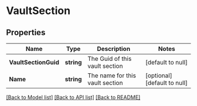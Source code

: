 # VaultSection

## Properties
Name | Type | Description | Notes
------------ | ------------- | ------------- | -------------
**VaultSectionGuid** | **string** | The Guid of this vault section | [default to null]
**Name** | **string** | The name for this vault section | [optional] [default to null]

[[Back to Model list]](../README.md#documentation-for-models) [[Back to API list]](../README.md#documentation-for-api-endpoints) [[Back to README]](../README.md)


